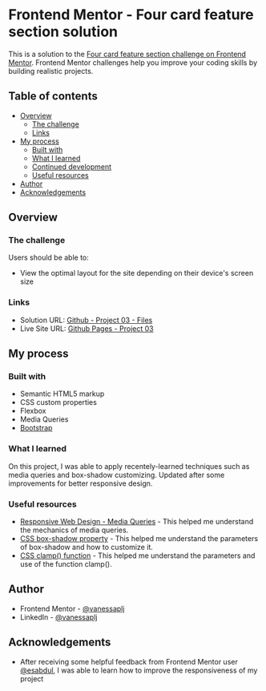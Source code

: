 # Frontend Mentor - Four card feature section solution

This is a solution to the [Four card feature section challenge on Frontend Mentor](https://www.frontendmentor.io/challenges/four-card-feature-section-weK1eFYK). Frontend Mentor challenges help you improve your coding skills by building realistic projects. 

## Table of contents

- [Overview](#overview)
  - [The challenge](#the-challenge)
  - [Links](#links)
- [My process](#my-process)
  - [Built with](#built-with)
  - [What I learned](#what-i-learned)
  - [Continued development](#continued-development)
  - [Useful resources](#useful-resources)
- [Author](#author)
- [Acknowledgements](#acknowledgements)

## Overview

### The challenge

Users should be able to:

- View the optimal layout for the site depending on their device's screen size

### Links

- Solution URL: [Github - Project 03 - Files](https://github.com/vanessaplj/project-03-four-cards)
- Live Site URL: [Github Pages - Project 03](https://vanessaplj.github.io/project-03-four-cards/)

## My process

### Built with

- Semantic HTML5 markup
- CSS custom properties
- Flexbox
- Media Queries
- [Bootstrap](https://getbootstrap.com/)

### What I learned

On this project, I was able to apply recentely-learned techniques such as media queries and box-shadow customizing.
Updated after some improvements for better responsive design.

### Useful resources

- [Responsive Web Design - Media Queries](https://www.w3schools.com/css/css_rwd_mediaqueries.asp) - This helped me understand the mechanics of media queries.
- [CSS box-shadow property](https://www.w3schools.com/cssref/css3_pr_box-shadow.php) - This helped me understand the parameters of box-shadow and how to customize it.
- [CSS clamp() function](https://www.w3schools.com/cssref/func_clamp.php) - This helped me understand the parameters and use of the function clamp().

## Author

- Frontend Mentor - [@vanessaplj](https://www.frontendmentor.io/profile/vanessaplj)
- LinkedIn - [@vanessaplj](https://www.linkedin.com/in/vanessaplj/)

## Acknowledgements

- After receiving some helpful feedback from Frontend Mentor user [@esabdul](https://www.frontendmentor.io/profile/Esabdul), I was able to learn how to improve the responsiveness of my project
